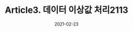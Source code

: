 ---
title:  "Article3. 데이터 이상값 처리2113"

categories:
  - 빅데이터 분석 기사
tags: 
  - Part2. 빅데이터 탐색
  - Chapter1. 데이터 전처리
  - Section1. 데이터 정제
  - Article3. 데이터 이상값 처리

toc: true
toc_sticky: true
 
date: 2021-02-23
last_modified_at: 2021-02-25
---